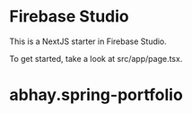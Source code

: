 # Firebase Studio

This is a NextJS starter in Firebase Studio.

To get started, take a look at src/app/page.tsx.
# abhay.spring-portfolio
